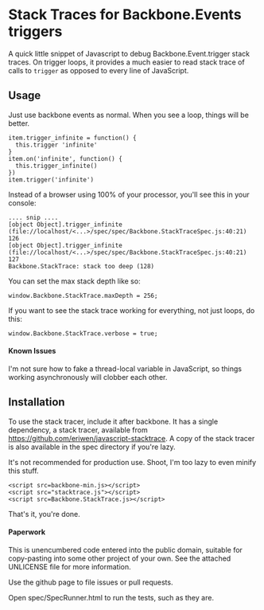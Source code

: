 Stack Traces for Backbone.Events triggers
========================================

A quick little snippet of Javascript to debug Backbone.Event.trigger stack
traces. On trigger loops, it provides a much easier to read stack trace of
calls to `trigger` as opposed to every line of JavaScript.

## Usage

Just use backbone events as normal. When you see a loop, things will be better.

    item.trigger_infinite = function() {
      this.trigger 'infinite'
    }
    item.on('infinite', function() {
      this.trigger_infinite()
    })
    item.trigger('infinite')

Instead of a browser using 100% of your processor, you'll see this in your
console:

    .... snip ....
    [object Object].trigger_infinite (file://localhost/<...>/spec/spec/Backbone.StackTraceSpec.js:40:21) 126
    [object Object].trigger_infinite (file://localhost/<...>/spec/spec/Backbone.StackTraceSpec.js:40:21) 127
    Backbone.StackTrace: stack too deep (128) 

You can set the max stack depth like so:

    window.Backbone.StackTrace.maxDepth = 256;

If you want to see the stack trace working for everything, not just loops, do this:

    window.Backbone.StackTrace.verbose = true;

#### Known Issues

I'm not sure how to fake a thread-local variable in JavaScript, so things
working asynchronously will clobber each other.

## Installation 

To use the stack tracer, include it after backbone. It has a single dependency,
a stack tracer, available from
<https://github.com/eriwen/javascript-stacktrace>. A copy of the stack tracer
is also available in the spec directory if you're lazy.

It's not recommended for production use. Shoot, I'm too lazy to even minify
this stuff.

    <script src=backbone-min.js></script>
    <script src="stacktrace.js"></script>
    <script src=Backbone.StackTrace.js></script>

That's it, you're done.

#### Paperwork

This is unencumbered code entered into the public domain, suitable for
copy-pasting into some other project of your own. See the attached UNLICENSE
file for more information.

Use the github page to file issues or pull requests.

Open spec/SpecRunner.html to run the tests, such as they are.
